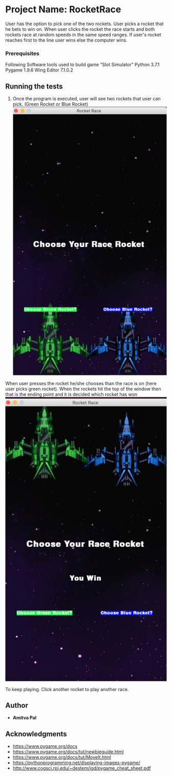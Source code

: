 # Project Name: RocketRace
User has the option to pick one of the two rockets. User picks a rocket that he bets to win on. When user clicks the rocket the race starts and both rockets race at random speeds in the same speed ranges. If user's rocket reaches first to the line user wins else the computer wins.
### Prerequisites
Following Software tools used to build game “Slot Simulator”
Python 3.7.1
Pygame 1.9.6
Wing Editor 7.1.0.2

## Running the tests
1. Once the program is executed, user will see two rockets that user can pick. (Green Rocket or Blue Rocket) 
![](https://github.com/amitvapal/rocketRace/blob/master/rocket_opening.png)


When user presses the rocket he/she chooses than the race is on (here user picks green rocket). When the rockets hit the top of the window then that is the ending point and it is decided which rocket has won
![](https://github.com/amitvapal/rocketRace/blob/master/rocket_race.png)




To keep playing. Click another rocket to play another race.




  
## Author

* **Amitva Pal**

## Acknowledgments
- https://www.pygame.org/docs
- https://www.pygame.org/docs/tut/newbieguide.html
- https://www.pygame.org/docs/tut/MoveIt.html
- https://pythonprogramming.net/displaying-images-pygame/
- http://www.cogsci.rpi.edu/~destem/igd/pygame_cheat_sheet.pdf
